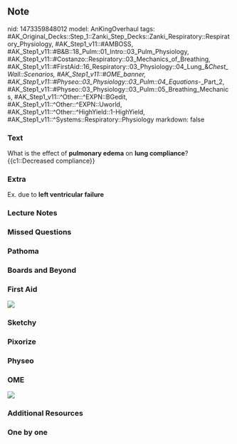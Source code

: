 ## Note
nid: 1473359848012
model: AnKingOverhaul
tags: #AK_Original_Decks::Step_1::Zanki_Step_Decks::Zanki_Respiratory::Respiratory_Physiology, #AK_Step1_v11::#AMBOSS, #AK_Step1_v11::#B&B::18_Pulm::01_Intro::03_Pulm_Physiology, #AK_Step1_v11::#Costanzo::Respiratory::03_Mechanics_of_Breathing, #AK_Step1_v11::#FirstAid::16_Respiratory::03_Physiology::04_Lung_&_Chest_Wall::Scenarios, #AK_Step1_v11::#OME_banner, #AK_Step1_v11::#Physeo::03_Physiology::03_Pulm::04_Equations_-_Part_2, #AK_Step1_v11::#Physeo::03_Physiology::03_Pulm::05_Breathing_Mechanics, #AK_Step1_v11::^Other::^EXPN::BGedit, #AK_Step1_v11::^Other::^EXPN::Uworld, #AK_Step1_v11::^Other::^HighYield::1-HighYield, #AK_Step1_v11::^Systems::Respiratory::Physiology
markdown: false

### Text
<div>
  <div>
    What is the effect of <b>pulmonary edema</b> on <b>lung
    compliance</b>?
  </div>
  <div>
    {{c1::Decreased compliance}}
  </div>
</div>

### Extra
Ex. due to <b>left ventricular failure</b>

### Lecture Notes


### Missed Questions


### Pathoma


### Boards and Beyond


### First Aid
<img src="tmpcIJrSM.png">

### Sketchy


### Pixorize


### Physeo


### OME
<div class="ome-widget">
  <a href="https://onlinemeded.org?ref=anki"><img src=
  "_OME_AnkiFlashcards_General_7.png"></a>
</div>

### Additional Resources


### One by one

